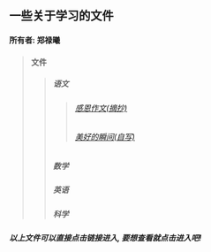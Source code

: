 ## 一些关于学习的文件
#### 所有者: 郑禄曦
> #### **文件**
>> ##### **语文**
>>> ###### [感恩作文(摘抄)](./static/Chinese/摘抄感恩作文.html)
>>> ###### [美好的瞬间(自写)](./static/Chinese/美好的瞬间作文.html)
>> ##### **数学**
>> ##### **英语**
>> ##### **科学**
##### 以上文件可以直接点击链接进入, 要想查看就点击进入吧!